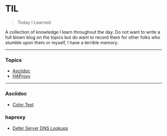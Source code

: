 # TIL

> Today I Learned

A collection of knowledge I learn throughout the day.  Do not want to write a full blown blog on the topics but do want to record them for other folks who stumble upon them or myself, I have a terrible memory.

---

### Topics

* [Asciidoc](#asciidoc)
* [HAProxy](#haproxy)

---

### Asciidoc
- [Color Text](asciidoc/color-text.md)

### haproxy
- [Defer Server DNS Lookups](haproxy/defer-server-dns-lookups.md)